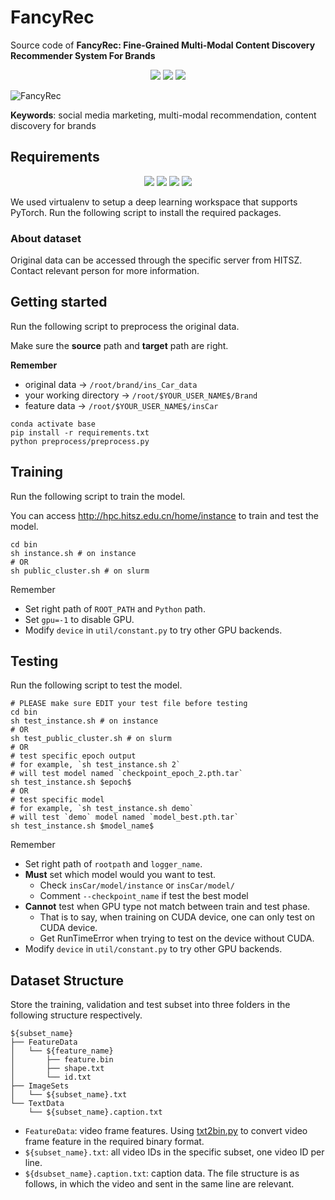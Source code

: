 # FancyRec

Source code of **FancyRec: Fine-Grained Multi-Modal Content Discovery Recommender System For Brands**

<p align="center">
  <img src="https://img.shields.io/github/package-json/version/pinskyrobin/fancyrec">
  <img src="https://img.shields.io/github/repo-size/pinskyrobin/FancyRec?color">
  <img src="https://img.shields.io/codefactor/grade/github/pinskyrobin/FancyRec/main">
</p>

![FancyRec](FancyRec.svg)

**Keywords**: social media marketing, multi-modal recommendation, content discovery for brands

## Requirements
<p align="center">
  <img src="https://img.shields.io/badge/Ubuntu-18.04-blue">
  <img src="https://img.shields.io/badge/Python-3.7-blue">
  <img src="https://img.shields.io/badge/CUDA-11.2-blue">
  <img src="https://img.shields.io/badge/PyTorch-1.7-blue">
</p>

We used virtualenv to setup a deep learning workspace that supports PyTorch.
Run the following script to install the required packages.

### About dataset

Original data can be accessed through the specific server from HITSZ.
Contact relevant person for more information.

## Getting started

Run the following script to preprocess the original data.

Make sure the **source** path and **target** path are right.

**Remember**

- original data -> `/root/brand/ins_Car_data`
- your working directory -> `/root/$YOUR_USER_NAME$/Brand`
- feature data -> `/root/$YOUR_USER_NAME$/insCar`

```shell
conda activate base
pip install -r requirements.txt
python preprocess/preprocess.py
```

## Training

Run the following script to train the model.

You can access http://hpc.hitsz.edu.cn/home/instance to train and test the model.

```shell
cd bin
sh instance.sh # on instance
# OR
sh public_cluster.sh # on slurm
```

Remember
- Set right path of `ROOT_PATH` and `Python` path.  
- Set `gpu=-1` to disable GPU.
- Modify `device` in `util/constant.py` to try other GPU backends.

## Testing

Run the following script to test the model.

```shell
# PLEASE make sure EDIT your test file before testing
cd bin
sh test_instance.sh # on instance
# OR
sh test_public_cluster.sh # on slurm
# OR
# test specific epoch output
# for example, `sh test_instance.sh 2`
# will test model named `checkpoint_epoch_2.pth.tar`
sh test_instance.sh $epoch$ 
# OR
# test specific model
# for example, `sh test_instance.sh demo`
# will test `demo` model named `model_best.pth.tar`
sh test_instance.sh $model_name$ 
```

Remember
- Set right path of `rootpath` and `logger_name`.
- **Must** set which model would you want to test.
  - Check `insCar/model/instance` or `insCar/model/`
  - Comment `--checkpoint_name` if test the best model
- **Cannot** test when GPU type not match between train and test phase.
  - That is to say, when training on CUDA device, one can only test on CUDA device.
  - Get RunTimeError when trying to test on the device without CUDA.
- Modify `device` in `util/constant.py` to try other GPU backends.

## Dataset Structure

Store the training, validation and test subset into three folders in the following structure respectively.

```shell
${subset_name}
├── FeatureData
│   └── ${feature_name}
│       ├── feature.bin
│       ├── shape.txt
│       └── id.txt
├── ImageSets
│   └── ${subset_name}.txt
└── TextData
    └── ${subset_name}.caption.txt

```

* `FeatureData`: video frame features.
  Using [txt2bin.py](https://github.com/danieljf24/simpleknn/blob/master/txt2bin.py) to convert video frame feature in
  the required binary format.
* `${subset_name}.txt`: all video IDs in the specific subset, one video ID per line.
* `${dsubset_name}.caption.txt`: caption data. The file structure is as follows, in which the video and sent in the same
  line are relevant.
